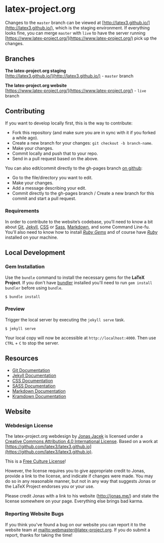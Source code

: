 # latex-project.org

Changes to the `master` branch can be viewed at [http://latex3.github.io/](http://latex3.github.io/), which is the staging environment. If everything looks fine, you can merge `master` with `live` to have the server running [https://www.latex-project.org/](https://www.latex-project.org/) pick up the changes.

## Branches

**The latex-project.org staging**  
[http://latex3.github.io/](http://latex3.github.io/) - `master` branch

**The latex-project.org website**  
[https://www.latex-project.org/](https://www.latex-project.org/) - `live` branch

## Contributing

If you want to develop locally first, this is the way to contribute:

* Fork this repository (and make sure you are in sync with it if you forked a while ago).
* Create a new branch for your changes: `git checkout -b branch-name`.
* Make your changes.
* Commit locally and push that to your repo.
* Send in a pull request based on the above.

You can also edit/commit directly to the gh-pages branch [on github](https://github.com/latex3/latex3.github.io):

* Go to the file/directory you want to edit.
* Make your changes.
* Add a message describing your edit.
* Commit directly to the gh-pages branch / Create a new branch for this commit and start a pull request.

### Requirements
In order to contribute to the website&rsquo;s codebase, you&rsquo;ll need to know a bit about [Git](https://git-scm.com/), [Jekyll](https://github.com/jekyll/jekyll), [CSS](https://developer.mozilla.org/en-US/docs/Web/CSS) or [Sass](http://sass-lang.com), [Markdown](http://daringfireball.net/projects/markdown/), and some Command Line-fu. You'll also need to know how to install *[Ruby Gems](https://rvm.io)* and of course have *[Ruby](http://www.ruby-lang.org/en/downloads/)* installed on your machine.

## Local Development

### Gem Installation
Use the ``bundle`` command to install the necessary gems for the **LaTeX Project**. If you don't have [bundler](http://gembundler.com) installed you'll need to run ``gem install bundler`` before using ``bundle``.

    $ bundle install

### Preview
Trigger the local server by executing the ``jekyll serve`` task.

    $ jekyll serve

Your local copy will now be accessible at `http://localhost:4000`. Then use `CTRL` + `C` to stop the server.

## Resources

* [Git Documentation](https://git-scm.com/docs/)
* [Jekyll Documentation](http://jekyllrb.com/docs/home/)
* [CSS Documentation](https://developer.mozilla.org/en-US/docs/Web/CSS)
* [SASS Documentation](http://sass-lang.com/documentation/file.SASS_REFERENCE.html)
* [Markdown Documentation](https://help.github.com/articles/basic-writing-and-formatting-syntax/)
* [Kramdown Documentation](http://kramdown.gettalong.org/documentation.html)

## Website

### Webdesign License

The latex-project.org webdesign by [Jonas Jacek](http://jonas.me/) is licensed under a [Creative Commons Attribution 4.0 International License](http://creativecommons.org/licenses/by/4.0/). Based on a work at [https://github.com/latex3/latex3.github.io](https://github.com/latex3/latex3.github.io).

This is a [Free Culture License](https://creativecommons.org/share-your-work/public-domain/freeworks/)!

However, the license requires you to give appropriate credit to Jonas, provide a link to the license, and indicate if changes were made. You may do so in any reasonable manner, but not in any way that suggests Jonas or the LaTeX Project endorses you or your use.

Please credit Jonas with a link to his website (http://jonas.me/) and state the license somewhere on your page. Everything else brings bad karma.

### Reporting Website Bugs

If you think you've found a bug on our website you can report it to the website team at <mailto:webmaster@latex-project.org>. If you do submit a report, thanks for taking the time!
